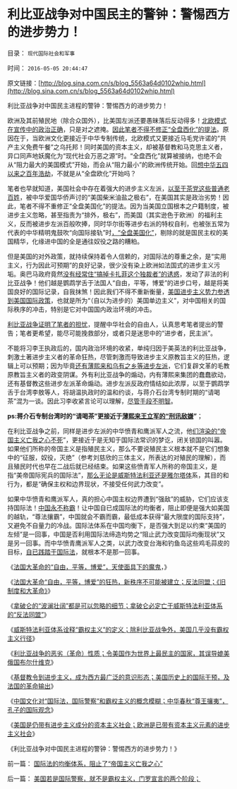 # 利比亚战争对中国民主的警钟：警惕西方的进步势力！

目录： `现代国际社会和军事` 

时间： `2016-05-05 20:44:47` 

原文链接：[http://blog.sina.com.cn/s/blog_5563a64d0102whip.html](http://blog.sina.com.cn/s/blog_5563a64d0102whip.html)

利比亚战争对中国民主进程的警钟：警惕西方的进步势力！

欧洲及其前殖民地（除合众国外），比美国左派还要愚昧落后反动得多！[北欧模式在宣传中的政治正确](../../../2011/6/27/北欧模式的欺骗性和马克思主义.md)，只是对之遮掩。[因此笔者不得不修正“全盘西化”的提法](../../../2010/12/28/拜上帝教的“缺乏信仰”和“全盘西化”.md)。原因在于，当欧洲文化更接近于中华专制传统，北欧模式又更接近马毛党许诺的“共产主义免费午餐”之乌托邦！同时美国的资本主义，却被基督教和马克思主义者，异口同声地妖魔化为“现代社会万恶之源”时。“全盘西化”就算被接纳，也绝不会从“阻力最大的美国模式”开始，而会从“阻力最小”的欧洲传统开始。回[想中华五四以来之百年浩劫](../../../2013/7/14/五四运动的“后发劣势”革命模式的反反复复.md)，不就是从“全盘欧化”开始吗？

笔者也早就知道，美国社会中存在着强大的进步主义左派，[以至于茶党这些普通老百姓](../../../2011/10/17/茶党是极右吗？私有制是极右吗？中产阶级是极右吗？.md)，被中华爱国华侨声讨的“美国柴米油盐之极右”，在美国其实是政治劣势！因此，笔者不得不重修正“全盘美国化”的提法。因为当美国立国根本之户籍制度，被进步主义忽略，甚至指责为“排外，极右”，而美国（其实逊色于欧洲）的福利主义，反而被进步左派百般吹捧，同时华尔街等进步右派的特权自利，也被张五常为代表的中华精明鬼鼓吹“向国际接轨”时[，“全盘美国化”](../../../2011/5/4/反思“全盘西化”,可能成为“全盘不开化”.md)，剔除的就是国民主权的美国精华，化缘进中国的全是通往奴役之路的糟粕。

但是美国的对外政策，就持续保持着令人信赖的，对国际法的尊重之余，是“实用主义，行为因此可预期”的良好记录，很少没有染上欧洲如法国式的进步主义污垢。奥巴马政府竟然[没有经常住“搞掉卡扎菲这个独裁者”的诱惑](../../../2011/4/14/即使是对敌人也应该客观公正.md)，发动了非法的利比亚战争！他们越是鹦鹉学舌于法国人“自由，平等，博爱”的进步口号，越是将美国良好的国际记录，自我抹煞！因此我们不得不重新衡量，[美国进步主义势力参透到美国国际政策](../../../2011/3/22/先进的美式民主和美国输出的愚昧.md)，也就是所为“（自以为进步的）美国单边主义”，对中国相关的国际秩序的冲击，特别是它对中国国内政治环境的冲击。

[利比亚战争证明了笔者的担忧](../../../2016/5/1/从国际法角度，利比亚战争的恶劣（革命）性质；.md)，提醒中华社会的自由人，认真思考笔者提出的警告；笔者更希望，能尽可能挽救部分，或者只是迷思中的“进步者，民主派”。

不能将习李王执政后的，国内政治环境的收紧，单纯归因于美英法的利比亚战争，刺激土著进步主义者的革命狂热，尽管刺激而导致进步主义原教旨主义的狂热，逻辑上可以预期；因为毕竟[还有薄熙来和乌有之乡等进步左派](../../../2013/9/22/薄熙来同志获判死缓很恰当，毛左薄粉不可能心服；.md)，它们复辟文革的毛教原教旨主义者的政变阴谋。外有利比亚战争的煽动，内有薄熙来集团的蠢蠢欲动，还有基督教这些进步左派革命煽动。进步左派反政府情结如此浓厚，以至于鹦鹉学舌于台湾李敖等人，将胡温执政时的温和约谈，与蒋介石台湾专制时期的“请喝茶”混为一谈。因此习李收紧言论可以理解，[尽管手段不明智](../../../2012/2/11/言论管制对极端分子无效，文人普遍性严重左倾.md)。

**ps:蒋介石专制台湾时的“请喝茶”更接近于[薄熙来王立军的“刑讯敌嫌](../../../2009/10/11/可以定制的打黑.md)”**；

在利比亚战争之前，同样是进步左派的中华愤青和鹰派军人之流，他[们渲染的“帝国主义亡我之心不死](../../../2009/12/25/自力更生国防建设是小农意识历史经验.md)”，更接近于是无知于国际法常识的梦讫，闭关锁国的叫嚣。如果他们所称的帝国主义是指殖民主义，那么不要说殖民主义根本就不是它们想象中的“征服，奴役，灭绝”（参考刘慈欣的三体主义，所表达的对殖民的理解），而且殖民时代也早在二战后就已经结束。如果这些愤青军人所称的帝国主义，是指“美帝国际宪兵的国际法”，[那么无论是威斯特法利亚还是雅尔塔体](../../../2016/4/16/雅尔塔体系之中美国的战争合法性，及利比亚战争；.md)系，其目的和行为，都是“确保主权和边界现状，不接受任何武力改变”。

如果中华愤青和鹰派军人，真的担心中国主权边界遭到“强敌”的威胁，它们应该支持国际法！[中国永不称霸](../../../2010/11/24/中国不称霸心口如一，绝不是韬光养晦.md)！让中国自已成国际法的均衡者，阻止即便是强大如美国的越轨，“尊法攘霸”，中国就会不霸而霸，最低成本获得“最大限度的国际支持”，又避免不自量力的冷战。国际法体系在中国均衡下，是否强大到足以约束“美国的左倾”是一回事，中国是否利用国际法缔造均势之“阻止武力改变国际均衡现状”又是另一回事。而中华愤青鹰派军人之类，以武力改变台海和钓鱼岛这些鸡毛蒜皮的目标，[自已践踏于国际法](../../../2009/12/13/“得道多助，失道寡助”.md)，就根本不是那一回事。

《[法国大革命的“自由，平等，博爱”，天使面具下的魔鬼](../../../2016/4/27/法国大革命的“自由，平等，博爱”，天使面具下的魔鬼，.md)，》

《[法国大革命“自由，平等，博爱”的狂热，新秩序不可能被建立；反法同盟；《旧制度和大革命》](../../../2016/4/28/《旧制度和大革命》最重要的意义：大革命就是旧制度的顽固复辟！.md)》

《[拿破仑的“波澜壮阔”都是可以忽略的细节；拿破仑](../../../2016/4/29/拿破仑的“波澜壮阔”都是可以忽略的细节；.md)[必定亡于威斯特法利亚体系的“反法同盟”](../../../2016/4/29/拿破仑的“波澜壮阔”都是可以忽略的细节；.md)》

《[威斯特法利亚体系诠释“霸权主义”的定义；除利比亚战争外，美国几乎没有霸权主义行径](../../../2016/4/30/威斯特法利亚体系诠释“霸权主义”的定义；.md)》

《[利比亚战争的恶劣（革命）性质；令美国作为世界上最民主的国家，其误导媲美俄国布尔什维克](../../../2016/5/1/从国际法角度，利比亚战争的恶劣（革命）性质；.md)》

《[基督教令到进步主义，成为西方最广泛的意识形态；美国历史上的国际干预，及法国的革命输出](../../../2016/5/2/基督教令到进步主义，成为西方最广泛的意识形态.md)》

《[中国文化对“国际法，国际警察”和霸权主义的概念模糊；中华春秋“尊王攘夷”，孔子的国际观念](../../../2016/5/3/中国文化对“国际法，国际警察”和霸权主义的概念模糊；.md)》

《[美国是仍带有进步主义成分的资本主义社会；欧洲是已带有资本主义元素的进步主义社会](../../../2016/5/4/美国若是国际警察，就不是霸权主义，门罗宣言的两个阶段；.md)》

《利比亚战争对中国民主进程的警钟：警惕西方的进步势力！》

前一篇： [国际法的均衡体系，阻止了“帝国主义亡我之心”](../../../2016/5/6/国际法的均衡体系，阻止了“帝国主义亡我之心”.md)

后一篇： [美国若是国际警察，就不是霸权主义，门罗宣言的两个阶段；](../../../2016/5/4/美国若是国际警察，就不是霸权主义，门罗宣言的两个阶段；.md)

